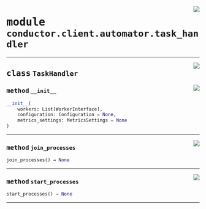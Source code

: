 <!-- markdownlint-disable -->

<a href="../src/conductor/client/automator/task_handler.py#L0"><img align="right" style="float:right;" src="https://img.shields.io/badge/-source-cccccc?style=flat-square"></a>

# <kbd>module</kbd> `conductor.client.automator.task_handler`






---

<a href="../src/conductor/client/automator/task_handler.py#L17"><img align="right" style="float:right;" src="https://img.shields.io/badge/-source-cccccc?style=flat-square"></a>

## <kbd>class</kbd> `TaskHandler`




<a href="../src/conductor/client/automator/task_handler.py#L20"><img align="right" style="float:right;" src="https://img.shields.io/badge/-source-cccccc?style=flat-square"></a>

### <kbd>method</kbd> `__init__`

```python
__init__(
    workers: List[WorkerInterface],
    configuration: Configuration = None,
    metrics_settings: MetricsSettings = None
)
```








---

<a href="../src/conductor/client/automator/task_handler.py#L48"><img align="right" style="float:right;" src="https://img.shields.io/badge/-source-cccccc?style=flat-square"></a>

### <kbd>method</kbd> `join_processes`

```python
join_processes() → None
```





---

<a href="../src/conductor/client/automator/task_handler.py#L43"><img align="right" style="float:right;" src="https://img.shields.io/badge/-source-cccccc?style=flat-square"></a>

### <kbd>method</kbd> `start_processes`

```python
start_processes() → None
```








---

